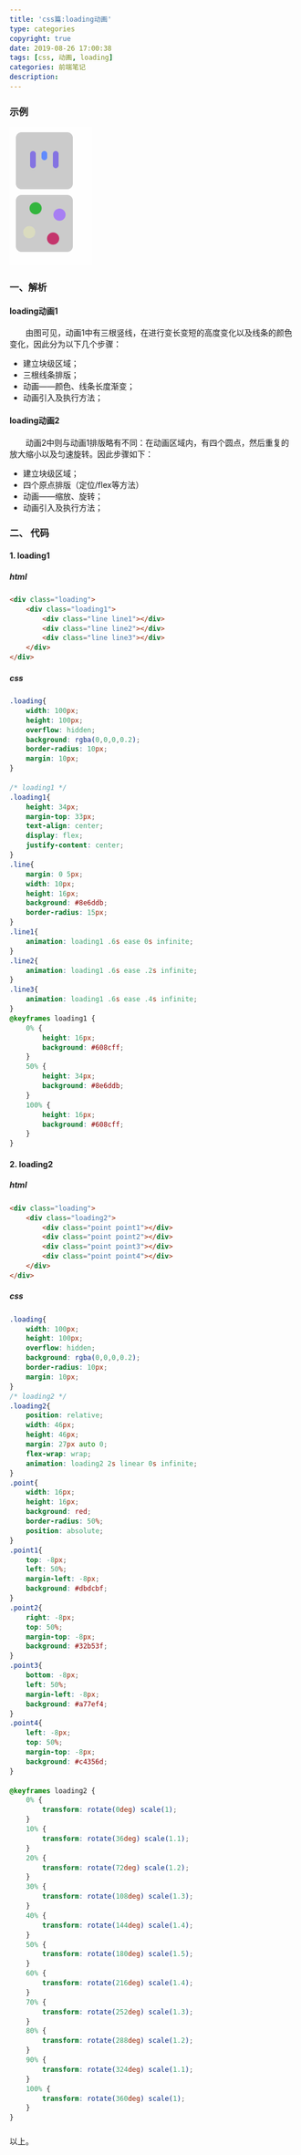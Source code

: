 ```yaml
---
title: 'css篇:loading动画'
type: categories
copyright: true
date: 2019-08-26 17:00:38
tags: [css, 动画, loading]
categories: 前端笔记
description:
---
```

### 示例
![loading示例](/images/posts/loading.gif 'loading示例')

<!--more-->

### 一、解析
#### loading动画1
&emsp;&emsp;由图可见，动画1中有三根竖线，在进行变长变短的高度变化以及线条的颜色变化，因此分为以下几个步骤：
- 建立块级区域；
- 三根线条排版；
- 动画——颜色、线条长度渐变；
- 动画引入及执行方法；

#### loading动画2
&emsp;&emsp;动画2中则与动画1排版略有不同：在动画区域内，有四个圆点，然后重复的放大缩小以及匀速旋转。因此步骤如下：
- 建立块级区域；
- 四个原点排版（定位/flex等方法）
- 动画——缩放、旋转；
- 动画引入及执行方法；

### 二、 代码
#### 1. loading1
##### html
```html
<div class="loading">
    <div class="loading1">
        <div class="line line1"></div>
        <div class="line line2"></div>
        <div class="line line3"></div>
    </div>
</div>
```
##### css
```css
.loading{
    width: 100px;
    height: 100px;
    overflow: hidden;
    background: rgba(0,0,0,0.2);
    border-radius: 10px;
    margin: 10px;
}

/* loading1 */
.loading1{
    height: 34px;
    margin-top: 33px;
    text-align: center;
    display: flex;
    justify-content: center;
}
.line{
    margin: 0 5px;
    width: 10px;
    height: 16px;
    background: #8e6ddb;
    border-radius: 15px;
}
.line1{
    animation: loading1 .6s ease 0s infinite;
}
.line2{
    animation: loading1 .6s ease .2s infinite;
}
.line3{
    animation: loading1 .6s ease .4s infinite;
}
@keyframes loading1 {
    0% {
        height: 16px;
        background: #608cff;
    }
    50% {
        height: 34px;
        background: #8e6ddb;
    }
    100% {
        height: 16px;
        background: #608cff;
    }
}

```

#### 2. loading2
##### html
```html
<div class="loading">
    <div class="loading2">
        <div class="point point1"></div>
        <div class="point point2"></div>
        <div class="point point3"></div>
        <div class="point point4"></div>
    </div>
</div>
```
##### css
```css
.loading{
    width: 100px;
    height: 100px;
    overflow: hidden;
    background: rgba(0,0,0,0.2);
    border-radius: 10px;
    margin: 10px;
}
/* loading2 */
.loading2{
    position: relative;
    width: 46px;
    height: 46px;
    margin: 27px auto 0;
    flex-wrap: wrap;
    animation: loading2 2s linear 0s infinite;
}
.point{
    width: 16px;
    height: 16px;
    background: red;
    border-radius: 50%;
    position: absolute;
}
.point1{
    top: -8px;
    left: 50%;
    margin-left: -8px;
    background: #dbdcbf;
}
.point2{
    right: -8px;
    top: 50%;
    margin-top: -8px;
    background: #32b53f;
}
.point3{
    bottom: -8px;
    left: 50%;
    margin-left: -8px;
    background: #a77ef4;
}
.point4{
    left: -8px;
    top: 50%;
    margin-top: -8px;
    background: #c4356d;
}

@keyframes loading2 {
    0% {
        transform: rotate(0deg) scale(1);
    }
    10% {
        transform: rotate(36deg) scale(1.1);
    }
    20% {
        transform: rotate(72deg) scale(1.2);
    }
    30% {
        transform: rotate(108deg) scale(1.3);
    }
    40% {
        transform: rotate(144deg) scale(1.4);
    }
    50% {
        transform: rotate(180deg) scale(1.5);
    }
    60% {
        transform: rotate(216deg) scale(1.4);
    }
    70% {
        transform: rotate(252deg) scale(1.3);
    }
    80% {
        transform: rotate(288deg) scale(1.2);
    }
    90% {
        transform: rotate(324deg) scale(1.1);
    }
    100% {
        transform: rotate(360deg) scale(1);
    }
}
```

###
以上。
